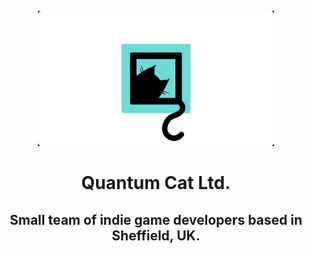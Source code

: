 
<p align="center"><img src="https://raw.githubusercontent.com/Quantum-Cat-Ltd/.github/main/profile/logo-with-bg.png" width="75%"></p>

<h1 align="center">Quantum Cat Ltd.</h1>
<h2 align="center">Small team of indie game developers based in Sheffield, UK.</h2>
